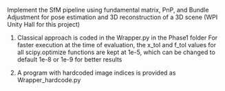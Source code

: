 Implement the SfM pipeline using fundamental matrix, PnP, and Bundle Adjustment for pose estimation and 3D reconstruction of a 3D scene (WPI Unity Hall for this project)
1. Classical approach is coded in the Wrapper.py in the Phase1 folder
   For faster execution at the time of evaluation, the x_tol and f_tol values for all scipy.optimize functions are kept at 1e-5, which can be changed to default 1e-8 or 1e-9 for better results

2. A program with hardcoded image indices is provided as Wrapper_hardcode.py
